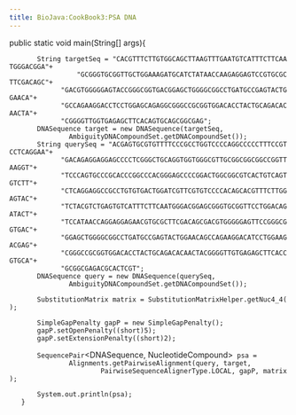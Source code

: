 ```yaml
---
title: BioJava:CookBook3:PSA DNA
---
```


<java> public static void main(String[] args){

`       String targetSeq = "CACGTTTCTTGTGGCAGCTTAAGTTTGAATGTCATTTCTTCAATGGGACGGA"+`  
`                 "GCGGGTGCGGTTGCTGGAAAGATGCATCTATAACCAAGAGGAGTCCGTGCGCTTCGACAGC"+`  
`             "GACGTGGGGGAGTACCGGGCGGTGACGGAGCTGGGGCGGCCTGATGCCGAGTACTGGAACA"+`  
`             "GCCAGAAGGACCTCCTGGAGCAGAGGCGGGCCGCGGTGGACACCTACTGCAGACACAACTA"+ `  
`             "CGGGGTTGGTGAGAGCTTCACAGTGCAGCGGCGAG";`  
`       DNASequence target = new DNASequence(targetSeq,`  
`               AmbiguityDNACompoundSet.getDNACompoundSet());`  
`       String querySeq = "ACGAGTGCGTGTTTTCCCGCCTGGTCCCCAGGCCCCCTTTCCGTCCTCAGGAA"+`  
`             "GACAGAGGAGGAGCCCCTCGGGCTGCAGGTGGTGGGCGTTGCGGCGGCGGCCGGTTAAGGT"+`  
`             "TCCCAGTGCCCGCACCCGGCCCACGGGAGCCCCGGACTGGCGGCGTCACTGTCAGTGTCTT"+`  
`             "CTCAGGAGGCCGCCTGTGTGACTGGATCGTTCGTGTCCCCACAGCACGTTTCTTGGAGTAC"+`  
`             "TCTACGTCTGAGTGTCATTTCTTCAATGGGACGGAGCGGGTGCGGTTCCTGGACAGATACT"+`  
`             "TCCATAACCAGGAGGAGAACGTGCGCTTCGACAGCGACGTGGGGGAGTTCCGGGCGGTGAC"+`  
`             "GGAGCTGGGGCGGCCTGATGCCGAGTACTGGAACAGCCAGAAGGACATCCTGGAAGACGAG"+`  
`             "CGGGCCGCGGTGGACACCTACTGCAGACACAACTACGGGGTTGTGAGAGCTTCACCGTGCA"+ `  
`             "GCGGCGAGACGCACTCGT";`  
`       DNASequence query = new DNASequence(querySeq,`  
`               AmbiguityDNACompoundSet.getDNACompoundSet());`

`       SubstitutionMatrix`<NucleotideCompound>` matrix = SubstitutionMatrixHelper.getNuc4_4();`  
`       `  
`       SimpleGapPenalty gapP = new SimpleGapPenalty();`  
`       gapP.setOpenPenalty((short)5);`  
`       gapP.setExtensionPenalty((short)2);`  
`       `  
`       SequencePair`<DNASequence, NucleotideCompound>` psa =`  
`               Alignments.getPairwiseAlignment(query, target,`  
`                       PairwiseSequenceAlignerType.LOCAL, gapP, matrix);`

`       System.out.println(psa);`  
`   }`

</java>
